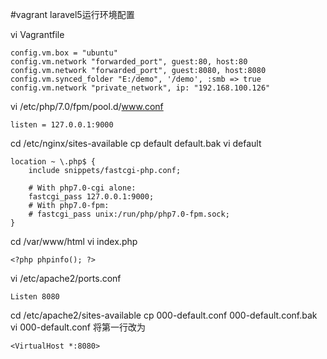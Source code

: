 #vagrant laravel5运行环境配置

vi Vagrantfile
```
config.vm.box = "ubuntu"
config.vm.network "forwarded_port", guest:80, host:80
config.vm.network "forwarded_port", guest:8080, host:8080
config.vm.synced_folder "E:/demo", '/demo', :smb => true
config.vm.network "private_network", ip: "192.168.100.126"
```

vi /etc/php/7.0/fpm/pool.d/www.conf
```
listen = 127.0.0.1:9000
```

cd /etc/nginx/sites-available
cp default default.bak
vi default
```
location ~ \.php$ {
    include snippets/fastcgi-php.conf;

    # With php7.0-cgi alone:
    fastcgi_pass 127.0.0.1:9000;
    # With php7.0-fpm:
    # fastcgi_pass unix:/run/php/php7.0-fpm.sock;
}
```

cd /var/www/html
vi index.php
```
<?php phpinfo(); ?>
```


vi /etc/apache2/ports.conf
```
Listen 8080
```

cd /etc/apache2/sites-available
cp 000-default.conf 000-default.conf.bak
vi 000-default.conf 将第一行改为
```
<VirtualHost *:8080>
```







